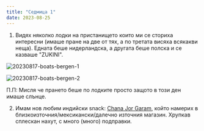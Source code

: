 ```yaml
---
title: "Седмица 1"
date: 2023-08-25
---
```


1) Видях няколко лодки на пристанището които ми се сториха интересни (имаше пране на две от тях, а по третата висяха всякакви неща). Едната беше нидерландска, а другата беше полска и се казваше "ZUKINI".

![20230817-boats-bergen-1](https://github.com/wiseblondie/brum-thoughts-chain/assets/133108671/be545fc0-10f2-4d75-877f-7f980894d1cf)

![20230817-boats-bergen-2](https://github.com/wiseblondie/brum-thoughts-chain/assets/133108671/346aee89-67a1-4b95-9d6f-a943826552ad)

П.П: Мисля че прането беше по лодките просто защото в този ден имаше слънце.

2) Имам нов любим индийски snack: [Chana Jor Garam](https://www.amazon.in/Haldirams-Delhi-Chana-Jorgaram-200g/dp/B00UJUQ442?th=1), който намерих в близкоизточния/мексикански/далечно източния магазин. 
Хрупкав сплескан нахут, с много (много) подправки.


